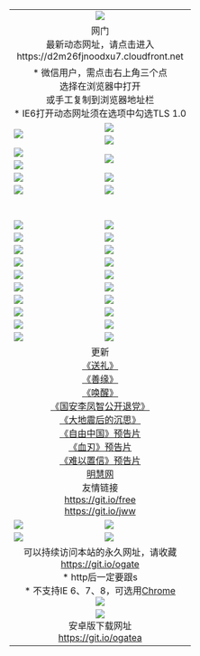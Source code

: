 ﻿<table>
  <tr></tr>
  <tr><td colspan=2 align=center><img src="https://cloud.githubusercontent.com/assets/11880933/13434984/f430fae2-e012-11e5-814f-c2df1e82b247.jpg" /></td></tr>
  <tr><td colspan=2 align=center>网门<br>最新动态网址，请点击进入
<br>https://d2m26fjnoodxu7.cloudfront.net
    </td>
  </tr>
  <tr>
    <td colspan=2 align=center>* 微信用户，需点击右上角三个点<br>选择在浏览器中打开<br>或手工复制到浏览器地址栏
    <br>* IE6打开动态网址须在选项中勾选TLS 1.0</td>
  </tr>
  <tr>
    <td rowspan=2><a href="https://d2m26fjnoodxu7.cloudfront.net/ogUP.aspx?name=11DKC.mp4&list=11DKC" target="_blank"><img src="https://d2m26fjnoodxu7.cloudfront.net/Up/11DKC1.jpg" /></a></td> 
    <td><div><a href="https://d2m26fjnoodxu7.cloudfront.net/ogUP.aspx?name=LRWS.mp4&list=LRWS" target="_blank"><img src="https://d2m26fjnoodxu7.cloudfront.net/Up/LRWS.jpg" /></a></td>
   </tr>
  <tr>
    <td><a href="https://d2m26fjnoodxu7.cloudfront.net/ogNiceVedio.aspx" target="_blank"><img src="https://d2m26fjnoodxu7.cloudfront.net/Up/11TGKDY.jpg" /></a></td>
  </tr>
  <tr>
    <td><a href="https://d2m26fjnoodxu7.cloudfront.net/ogUP.aspx?name=JQR.mp4&count=2" target="_blank"><img src="https://d2m26fjnoodxu7.cloudfront.net/Up/JQR.jpg" /></a></td>   
    <td rowspan=2><a href="https://d2m26fjnoodxu7.cloudfront.net/ogUP.aspx?name=JP.mp4&count=9" target="_blank"><img src="https://d2m26fjnoodxu7.cloudfront.net/Up/JP.jpg" /></td>
  </tr>
  <tr>
    <td><a href="https://d2m26fjnoodxu7.cloudfront.net/ogUP.aspx?name=WH.mp4" target="_blank"><img src="https://d2m26fjnoodxu7.cloudfront.net/Up/WH.jpg" /></a></td>
  </tr>
  <tr>
    <td><a href="https://d2m26fjnoodxu7.cloudfront.net/ogUP.aspx?name=SSZJ.mp4&list=SSZJ" target="_blank"><img src="https://d2m26fjnoodxu7.cloudfront.net/Up/SSZJ.jpg" /></a></td>
    <td><a href="https://d2m26fjnoodxu7.cloudfront.net/ogUP.aspx?name=1XQK.mp4&count=13" target="_blank"><img src="https://d2m26fjnoodxu7.cloudfront.net/Up/1XQK.jpg" /></a</td>
  </tr>
  <tr>
    <td><a href="https://d2m26fjnoodxu7.cloudfront.net/ogUP.aspx?name=ZY.mp4&count=2015|16" target="_blank"><img src="https://d2m26fjnoodxu7.cloudfront.net/Up/ZY.jpg" /></a</td>
    <td><a href="https://d2m26fjnoodxu7.cloudfront.net/ogUP.aspx?name=XTFY.mp4&count=B|2,A|24" target="_blank"><img src="https://d2m26fjnoodxu7.cloudfront.net/Up/XTFY.jpg" /></a></td>
  </tr>
  <tr height="40">
  </tr>
  <tr>
    <td><a href="https://d2m26fjnoodxu7.cloudfront.net/ogUP.aspx?name=4SQQ.mp4&list=4SQQ" target="_blank"><img src="https://d2m26fjnoodxu7.cloudfront.net/Up/4SQQ0.jpg"/></a></td>
    <td><a href="https://d2m26fjnoodxu7.cloudfront.net/ogUP.aspx?name=4SHQ.mp4&list=4SHQ" target="_blank"><img src="https://d2m26fjnoodxu7.cloudfront.net/Up/4SHQ0.jpg"/></a></td>
  </tr>
  <tr>
    <td><a href="https://d2m26fjnoodxu7.cloudfront.net/ogUP.aspx?name=4SZG.mp4&list=4SZG" target="_blank"><img src="https://d2m26fjnoodxu7.cloudfront.net/Up/4SZG0.jpg"/></a></td>
    <td><a href="https://d2m26fjnoodxu7.cloudfront.net/ogUP.aspx?name=4SDJ.mp4&list=4SDJ" target="_blank"><img src="https://d2m26fjnoodxu7.cloudfront.net/Up/4SDJ0.jpg"/></a></td>
  </tr>
  <tr>
    <td><a href="https://d2m26fjnoodxu7.cloudfront.net/ogUP.aspx?name=4SGX.mp4&list=4SGX" target="_blank"><img src="https://d2m26fjnoodxu7.cloudfront.net/Up/4SGX0.jpg"/></a></td>
    <td><a href="https://d2m26fjnoodxu7.cloudfront.net/ogUP.aspx?name=4SHD.mp4&list=4SHD" target="_blank"><img src="https://d2m26fjnoodxu7.cloudfront.net/Up/4SHD0.jpg"/></a></td>
  </tr>
  <tr>
    <td><a href="https://d2m26fjnoodxu7.cloudfront.net/ogUP.aspx?name=4CTX.mp4&list=4CTX" target="_blank"><img src="https://d2m26fjnoodxu7.cloudfront.net/Up/4CTX0.jpg"/></a></td>
    <td><a href="https://d2m26fjnoodxu7.cloudfront.net/ogUP.aspx?name=4CWZ.mp4&list=4CWZ" target="_blank"><img src="https://d2m26fjnoodxu7.cloudfront.net/Up/4CWZ0.jpg"/></a></td>
  </tr>
  <tr>
    <td><a href="https://d2m26fjnoodxu7.cloudfront.net/onUP.aspx?name=https://d1pog55izwmvoe.cloudfront.net/" target="_blank"><img src="https://d2m26fjnoodxu7.cloudfront.net/Up/0DTW.jpg"/></a></td>
    <td><a href="https://d2m26fjnoodxu7.cloudfront.net/onUP.aspx?name=https://d240ns8up8earz.cloudfront.net/acenter/" target="_blank"><img src="https://d2m26fjnoodxu7.cloudfront.net/Up/0TDW.jpg" /></a></td>
  </tr>
  <tr>
    <td><a href="https://d2m26fjnoodxu7.cloudfront.net/onUP.aspx?name=https://d4508d6vomz2p.cloudfront.net/gb/nsc413.htm" target="_blank"><img src="https://d2m26fjnoodxu7.cloudfront.net/Up/0DJY.jpg" /></a></td>
    <td><a href="https://d2m26fjnoodxu7.cloudfront.net/onUP.aspx?name=https://dilo7bqpjb57y.cloudfront.net/xtr/gb/prog204.html" target="_blank"><img src="https://d2m26fjnoodxu7.cloudfront.net/Up/0XTR.jpg" /></a></td>
  </tr>
  <tr>
    <td><a href="https://d2m26fjnoodxu7.cloudfront.net/onUP.aspx?name=https://d3aj00iefsmfgc.cloudfront.net/" target="_blank"><img src="https://d2m26fjnoodxu7.cloudfront.net/Up/0MHW.jpg" /></a></td>
    <td><a href="https://d2m26fjnoodxu7.cloudfront.net/onUP.aspx?name=https://d20wz7qt14x5d2.cloudfront.net/" target="_blank"><img src="https://d2m26fjnoodxu7.cloudfront.net/Up/0ZJW.jpg" /></a></td>
  </tr>
  <tr>
    <td><a href="https://d2m26fjnoodxu7.cloudfront.net/ogUP.aspx?name=0FG.zip" target="_blank"><img src="https://d2m26fjnoodxu7.cloudfront.net/Up/0FG.jpg" /></a></td>
    <td><a href="https://d2m26fjnoodxu7.cloudfront.net/ogUP.aspx?name=0FGA.apk" target="_blank"><img src="https://d2m26fjnoodxu7.cloudfront.net/Up/0FGA.jpg" /></a></td>
  </tr>
  <tr>
    <td><a href="https://d2m26fjnoodxu7.cloudfront.net/ogUP.aspx?name=0U.zip" target="_blank"><img src="https://d2m26fjnoodxu7.cloudfront.net/Up/0U.jpg" /></a></td>
    <td><a href="https://d2m26fjnoodxu7.cloudfront.net/ogUP.aspx?name=0UA.apk" target="_blank"><img src="https://d2m26fjnoodxu7.cloudfront.net/Up/0UA.jpg" /></a></td>
  </tr>
  <tr>
    <td><a href="https://d2m26fjnoodxu7.cloudfront.net/ogUP.aspx?name=0iPPOTV.zip" target="_blank"><img src="https://d2m26fjnoodxu7.cloudfront.net/Up/0iPPOTV.jpg" /></a></td>
    <td><a href="https://d2m26fjnoodxu7.cloudfront.net/ogUP.aspx?name=0iNTD.apk" target="_blank"><img src="https://d2m26fjnoodxu7.cloudfront.net/Up/0iNTD.jpg" /></a></td>
  </tr>
  <tr>
    <td colspan=2 align=center>更新<br>
      <a href="https://d2m26fjnoodxu7.cloudfront.net/ogUP.aspx?name=4ESL.mp4" target="_blank">《送礼》</a><br>
      <a href="https://d2m26fjnoodxu7.cloudfront.net/ogUP.aspx?name=4ESY.mp4" target="_blank">《善缘》</a><br>
      <a href="https://d2m26fjnoodxu7.cloudfront.net/ogUP.aspx?name=4EHX.mp4" target="_blank">《唤醒》</a><br>
      <a href="https://d2m26fjnoodxu7.cloudfront.net/ogUP.aspx?name=4LFZ.mp4" target="_blank">《国安李凤智公开退党》</a><br>
      <a href="https://d2m26fjnoodxu7.cloudfront.net/ogUP.aspx?name=4DDZHDCS.mp4" target="_blank">《大地震后的沉思》</a><br>
      <a href="https://d2m26fjnoodxu7.cloudfront.net/ogUP.aspx?name=11ZYZG0.mp4" target="_blank">《自由中国》预告片</a><br>
      <a href="https://d2m26fjnoodxu7.cloudfront.net/ogUP.aspx?name=11XR.mp4" target="_blank">《血刃》预告片</a><br>
      <a href="https://d2m26fjnoodxu7.cloudfront.net/ogUP.aspx?name=11NYZX.mp4&count=2" target="_blank">《难以置信》预告片</a><br>
      <a href="https://d2m26fjnoodxu7.cloudfront.net/onUP.aspx?name=https://www.minghui.org/" target="_blank">明慧网</a><br>
      友情链接<br>
      <a href="https://d2m26fjnoodxu7.cloudfront.net/onUP.aspx?name=https://git.io/free" target="_blank">https://git.io/free</a><br>
      <a href="https://d2m26fjnoodxu7.cloudfront.net/onUP.aspx?name=https://git.io/jww" target="_blank">https://git.io/jww</a></td>
    </td>
  </tr>
  <tr>
    <td><a href="https://d2m26fjnoodxu7.cloudfront.net/ogNice.aspx" target="_blank"><img src="https://d2m26fjnoodxu7.cloudfront.net/Up/0WCYY.jpg" /></a></td>
    <td><a href="https://d2m26fjnoodxu7.cloudfront.net/onCO.aspx?ob=600事物&op=增删改&args=WH1~%23类型6新闻%7c%23类型6评论&mode=" target="_blank"><img src="https://d2m26fjnoodxu7.cloudfront.net/Up/0WZTT.jpg" /></a></td> 
  </tr>
  <tr>
    <td><a href="https://d2m26fjnoodxu7.cloudfront.net/ogDY.aspx" target="_blank"><img src="https://d2m26fjnoodxu7.cloudfront.net/Up/0FK.jpg" /></a></td>
    <td><a href="https://d2m26fjnoodxu7.cloudfront.net/ogST.aspx" target="_blank"><img src="https://d2m26fjnoodxu7.cloudfront.net/Up/0ST.jpg" /></a></td> 
  </tr>
  <tr>
    <td colspan=2 align=center>可以持续访问本站的永久网址，请收藏<br/><a href="https://git.io/ogate" target="_blank">https://git.io/ogate</a><br/>* http后一定要跟s<br/>* 不支持IE 6、7、8，可选用<a href="https://d2m26fjnoodxu7.cloudfront.net/ogUP.aspx?name=0ChromePortable.zip">Chrome</a><br/><a href="https://d2m26fjnoodxu7.cloudfront.net/Up/0WMGDL2.png" target="_blank"><img src="https://d2m26fjnoodxu7.cloudfront.net/Up/0WMGD2.png"/></a></td>
  </tr>
  <tr>
    <td colspan=2 align=center><a href="https://d2m26fjnoodxu7.cloudfront.net/ogUP.aspx?name=0oGate.apk" target="_blank"><img src="https://cloud.githubusercontent.com/assets/11880933/13720399/75e143ee-e842-11e5-9f0a-1421f423c80f.jpg" /></a><br>安卓版下载网址<br><a href="https://git.io/ogatea">https://git.io/ogatea</a></td>
  </tr>
  <!--tr>
    <td colspan=2 align=center>可能失效的动态网址
    </td>
  </tr-->
</table>
